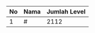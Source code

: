 | No | Nama            | Jumlah Level |
|----|-----------------|--------------|
| 1  | #    |    2112        |
